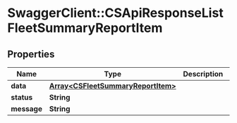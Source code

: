 # SwaggerClient::CSApiResponseListFleetSummaryReportItem

## Properties
Name | Type | Description | Notes
------------ | ------------- | ------------- | -------------
**data** | [**Array&lt;CSFleetSummaryReportItem&gt;**](CSFleetSummaryReportItem.md) |  | [optional] 
**status** | **String** |  | [optional] 
**message** | **String** |  | [optional] 



